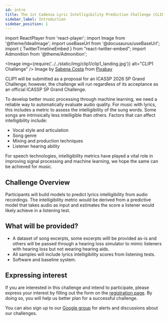 ```yaml
---
id: intro
title: The 1st Cadenza Lyric Intelligibility Prediction Challenge (CLIP1)
sidebar_label: Introduction
sidebar_position: 1
---
```

import ReactPlayer from 'react-player';
import Image from '@theme/IdealImage';
import useBaseUrl from '@docusaurus/useBaseUrl';
import { TwitterTimelineEmbed } from "react-twitter-embed";
import Admonition from '@theme/Admonition';


<Image img={require('../../static/img/clip1/clip1_landing.jpg')} alt="CLIP1 Challenge" />
Image by <a href="https://pixabay.com/users/sabena206-20184104/?utm_source=link-attribution&utm_medium=referral&utm_campaign=image&utm_content=5989931">Sabena Costa</a> from <a href="https://pixabay.com//?utm_source=link-attribution&utm_medium=referral&utm_campaign=image&utm_content=5989931">Pixabay</a>

<Admonition type="tip" icon="🎯" title="ICASSP 2026 - Grand Challenge Proposal">
  CLIP1 will be submitted as a proposal for an ICASSP 2026 SP Grand Challenge;
however, the challenge will run regardless of its acceptance as an official ICASSP SP Grand Challenge.
</Admonition>

To develop better music processing through machine learning, we need a reliable way to automatically evaluate audio quality.
For music with lyrics, this includes a metric to assess the intelligibility of the sung words.
Some songs are intrinsically less intelligible than others. Factors that can affect intelligibility include:

* Vocal style and articulation
* Song genre
* Mixing and production techniques
* Listener hearing ability

For speech technologies, intelligibility metrics have played a vital role in improving signal processing and machine learning, we hope the same can be achieved for music.

## Challenge Overview

Participants will build models to predict lyrics intelligibility from audio recordings.
The intelligibility metric would be derived from a predictive model that takes audio as input and 
estimates the score a listener would likely achieve in a listening test.

## What will be provided?

* A dataset of song excerpts, some excerpts willl be provided as-is and others will be passed through a hearing loss 
simulator to mimic listeners with hearing loss but not wearing hearing aids.
* All samples will include lyrics intelligibility scores from listening tests. 
* Software and baseline system.

## Expressing interest

If you are interested in this challenge and intend to participate, please express your interest by filling out the form on the [registration page](take_part/registration).
By doing so, you will help us better plan for a successful challenge.

You can also sign up to our [Google group](https://groups.google.com/g/cadenza-challenge) for alerts and discussions about our challenges.

